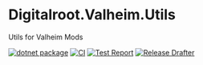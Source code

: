 # Digitalroot.Valheim.Utils
Utils for Valheim Mods

[![dotnet package](https://github.com/Digitalroot-Valheim/Digitalroot.Valheim.Common.Utils/actions/workflows/publish.yml/badge.svg)](https://github.com/Digitalroot-Valheim/Digitalroot.Valheim.Common.Utils/actions/workflows/publish.yml)
[![CI](https://github.com/Digitalroot-Valheim/Digitalroot.Valheim.Common.Utils/actions/workflows/ci.yml/badge.svg)](https://github.com/Digitalroot-Valheim/Digitalroot.Valheim.Common.Utils/actions/workflows/ci.yml)
[![Test Report](https://github.com/Digitalroot-Valheim/Digitalroot.Valheim.Common.Utils/actions/workflows/test-report.yml/badge.svg)](https://github.com/Digitalroot-Valheim/Digitalroot.Valheim.Common.Utils/actions/workflows/test-report.yml)
[![Release Drafter](https://github.com/Digitalroot-Valheim/Digitalroot.Valheim.Common.Utils/actions/workflows/drafter.yml/badge.svg)](https://github.com/Digitalroot-Valheim/Digitalroot.Valheim.Common.Utils/actions/workflows/drafter.yml)
